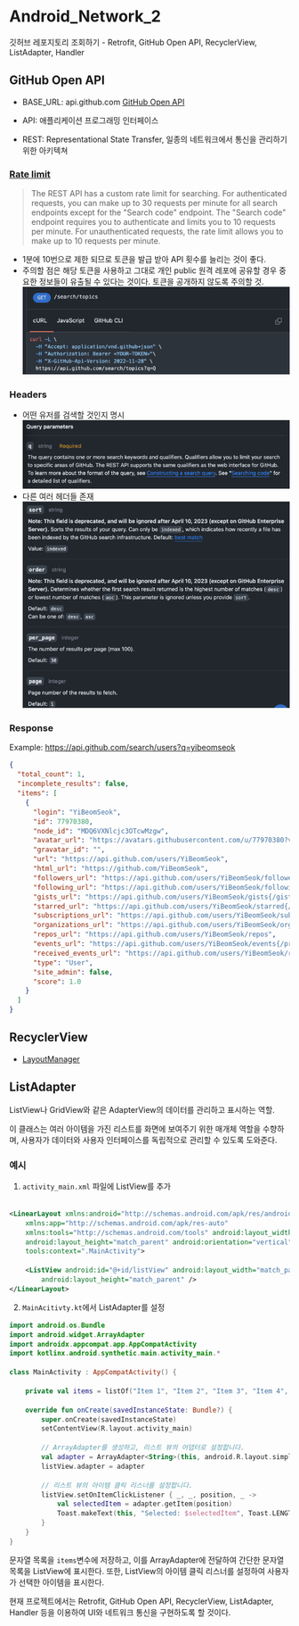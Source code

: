 # Android_Network_2

깃허브 레포지토리 조회하기 - Retrofit, GitHub Open API, RecyclerView, ListAdapter, Handler

## GitHub Open API

- BASE_URL: api.github.com
  [GitHub Open API](https://docs.github.com/ko/rest?apiVersion=2022-11-28)

- API: 애플리케이션 프로그래밍 인터페이스
- REST: Representational State Transfer, 일종의 네트워크에서 통신을 관리하기 위한 아키텍쳐

### **[Rate limit](https://docs.github.com/en/rest/search?apiVersion=2022-11-28#about-search)**

> The REST API has a custom rate limit for searching. For authenticated requests, you can make up to
> 30 requests per minute for all search endpoints except for the "Search code" endpoint. The "Search
> code" endpoint requires you to authenticate and limits you to 10 requests per minute. For
> unauthenticated requests, the rate limit allows you to make up to 10 requests per minute.

- 1분에 10번으로 제한 되므로 토큰을 발급 받아 API 횟수를 늘리는 것이 좋다.
- 주의할 점은 해당 토큰을 사용하고 그대로 개인 public 원격 레포에 공유할 경우 중요한 정보들이 유출될 수 있다는 것이다. 토큰을 공개하지 않도록 주의할 것.
  ![header3](.README_images/header3.png)

### **Headers**

- 어떤 유저를 검색할 것인지 명시
  ![header](.README_images/header.png)
- 다른 여러 헤더들 존재
  ![header2](.README_images/header2.png)

### Response

Example: https://api.github.com/search/users?q=yibeomseok

```json
{
  "total_count": 1,
  "incomplete_results": false,
  "items": [
    {
      "login": "YiBeomSeok",
      "id": 77970380,
      "node_id": "MDQ6VXNlcjc3OTcwMzgw",
      "avatar_url": "https://avatars.githubusercontent.com/u/77970380?v=4",
      "gravatar_id": "",
      "url": "https://api.github.com/users/YiBeomSeok",
      "html_url": "https://github.com/YiBeomSeok",
      "followers_url": "https://api.github.com/users/YiBeomSeok/followers",
      "following_url": "https://api.github.com/users/YiBeomSeok/following{/other_user}",
      "gists_url": "https://api.github.com/users/YiBeomSeok/gists{/gist_id}",
      "starred_url": "https://api.github.com/users/YiBeomSeok/starred{/owner}{/repo}",
      "subscriptions_url": "https://api.github.com/users/YiBeomSeok/subscriptions",
      "organizations_url": "https://api.github.com/users/YiBeomSeok/orgs",
      "repos_url": "https://api.github.com/users/YiBeomSeok/repos",
      "events_url": "https://api.github.com/users/YiBeomSeok/events{/privacy}",
      "received_events_url": "https://api.github.com/users/YiBeomSeok/received_events",
      "type": "User",
      "site_admin": false,
      "score": 1.0
    }
  ]
}
```

## RecyclerView

- [LayoutManager](https://developer.android.com/reference/androidx/recyclerview/widget/RecyclerView.LayoutManager)

## ListAdapter

ListView나 GridView와 같은 AdapterView의 데이터를 관리하고 표시하는 역할.

이 클래스는 여러 아이템을 가진 리스트를 화면에 보여주기 위한 매개체 역할을 수향하며, 사용자가 데이터와 사용자 인터페이스를 독립적으로 관리할 수 있도록 도와준다.

### 예시

1. `activity_main.xml` 파일에 ListView를 추가

```xml

<LinearLayout xmlns:android="http://schemas.android.com/apk/res/android"
    xmlns:app="http://schemas.android.com/apk/res-auto"
    xmlns:tools="http://schemas.android.com/tools" android:layout_width="match_parent"
    android:layout_height="match_parent" android:orientation="vertical"
    tools:context=".MainActivity">

    <ListView android:id="@+id/listView" android:layout_width="match_parent"
        android:layout_height="match_parent" />
</LinearLayout>
```

2. `MainAcitivty.kt`에서 ListAdapter를 설정

```kotlin
import android.os.Bundle
import android.widget.ArrayAdapter
import androidx.appcompat.app.AppCompatActivity
import kotlinx.android.synthetic.main.activity_main.*

class MainActivity : AppCompatActivity() {

    private val items = listOf("Item 1", "Item 2", "Item 3", "Item 4", "Item 5")

    override fun onCreate(savedInstanceState: Bundle?) {
        super.onCreate(savedInstanceState)
        setContentView(R.layout.activity_main)

        // ArrayAdapter를 생성하고, 리스트 뷰의 어댑터로 설정합니다.
        val adapter = ArrayAdapter<String>(this, android.R.layout.simple_list_item_1, items)
        listView.adapter = adapter

        // 리스트 뷰의 아이템 클릭 리스너를 설정합니다.
        listView.setOnItemClickListener { _, _, position, _ ->
            val selectedItem = adapter.getItem(position)
            Toast.makeText(this, "Selected: $selectedItem", Toast.LENGTH_SHORT).show()
        }
    }
}
```

문자열 목록을 `items`변수에 저장하고, 이를 ArrayAdapter에 전달하여 간단한 문자열 목록을 ListView에 표시한다. 또한, ListView의 아이템 클릭 리스너를
설정하여 사용자가 선택한 아이템을 표시한다.

현재 프로젝트에서는 Retrofit, GitHub Open API, RecyclerView, ListAdapter, Handler 등을 이용하여 UI와 네트워크 통신을 구현하도록
할 것이다.
